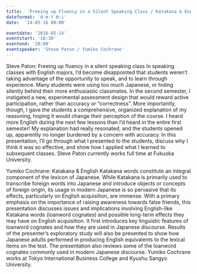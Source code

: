 ```yaml
---
title:  'Freeing up Fluency in a Silent Speaking Class / Katakana & English'
dateformat: 'd-m-Y H:i'
date:  '14-05-16 00:00'

eventdate: '2016-05-14'
eventstart: '18:30'
eventend: '20:00'
eventspeaker: 'Steve Paton / Yumiko Cochrane'
---
```


Steve Paton: Freeing up fluency in a silent speaking class
In speaking classes with English majors, I’d become disappointed that students weren’t taking advantage of the opportunity to speak, and to learn through experience. Many students were using too much Japanese, or hiding silently behind their more enthusiastic classmates.
In the second semester, I instigated a new, experimental assessment design that would reward active participation, rather than accuracy or “correctness”. More importantly, though, I gave the students a comprehensive, organized explanation of my reasoning, hoping it would change their perception of the course.
I heard more English during the next few lessons than I’d heard in the entire first semester! My explanation had really resonated, and the students opened up, apparently no longer burdened by a concern with accuracy.
In this presentation, I’ll go through what I presented to the students, discuss why I think it was so effective, and show how I applied what I learned to subsequent classes.
Steve Paton currently works full time at Fukuoka University.

Yumiko Cochrane: Katakana & English
Katakana words constitute an integral component of the lexicon of  Japanese. While Katakana is primarily used to transcribe foreign words  into Japanese and introduce objects or concepts of foreign origin, its usage  in modern Japanese is so pervasive that its effects, particularly on English  acquisition, are immense.  With a primary emphasis on the importance of raising awareness towards  false friends, this presentation discusses issues and implications involving  English-like Katakana words (loanword cognates) and possible long-term  effects they may have on English acquisition. It first introduces key  linguistic features of loanword cognates and how they are used in  Japanese discourse. Results of the presenter’s exploratory study will also  be presented to show how Japanese adults performed in producing  English equivalents to the lexical items on the test. The presentation also  reviews some of the loanword cognates commonly used in modern Japanese discourse.
Yumiko Cochrane works at Tokyo International Business College and Kyushu Sangyo University.

